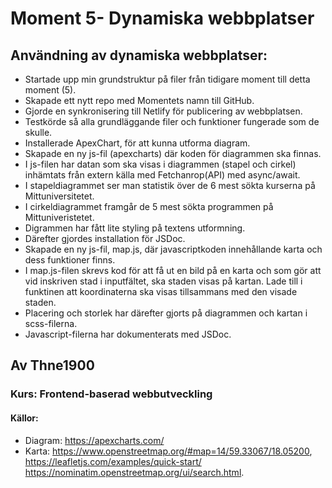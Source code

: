 # Moment 5- Dynamiska webbplatser
## Användning av dynamiska webbplatser:

- Startade upp min grundstruktur på filer från tidigare moment till detta moment (5).
- Skapade ett nytt repo med Momentets namn till GitHub. 
- Gjorde en synkronisering till Netlify för publicering av webbplatsen. 
- Testkörde så alla grundläggande filer och funktioner fungerade som de skulle. 
- Installerade ApexChart, för att kunna utforma diagram. 
- Skapade en ny js-fil (apexcharts) där koden för diagrammen ska finnas. 
- I js-filen har datan som ska visas i diagrammen (stapel och cirkel) inhämtats från extern källa med Fetchanrop(API) med async/await.
- I stapeldiagrammet ser man statistik över de 6 mest sökta kurserna på Mittuniversitetet. 
- I cirkeldiagrammet framgår de 5 mest sökta programmen på Mittuniveristetet. 
- Digrammen har fått lite styling på textens utformning. 
- Därefter gjordes installation för JSDoc.
- Skapade en ny js-fil, map.js, där javascriptkoden innehållande karta och dess funktioner finns. 
- I map.js-filen skrevs kod för att få ut en bild på en karta och som gör att vid inskriven stad i inputfältet, ska staden visas på kartan. Lade till i funktinen att koordinaterna ska visas tillsammans med den visade staden.
- Placering och storlek har därefter gjorts på diagrammen och kartan i scss-filerna. 
- Javascript-filerna har dokumenterats med JSDoc.

## Av Thne1900
### Kurs: Frontend-baserad webbutveckling

#### Källor:
- Diagram: https://apexcharts.com/
- Karta: https://www.openstreetmap.org/#map=14/59.33067/18.05200, https://leafletjs.com/examples/quick-start/
        https://nominatim.openstreetmap.org/ui/search.html.

